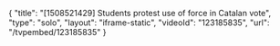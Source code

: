 {
    "title": "[1508521429] Students protest use of force in Catalan vote",
    "type": "solo",
    "layout": "iframe-static",
    "videoId": "123185835",
    "url": "\/tvpembed\/123185835"
}